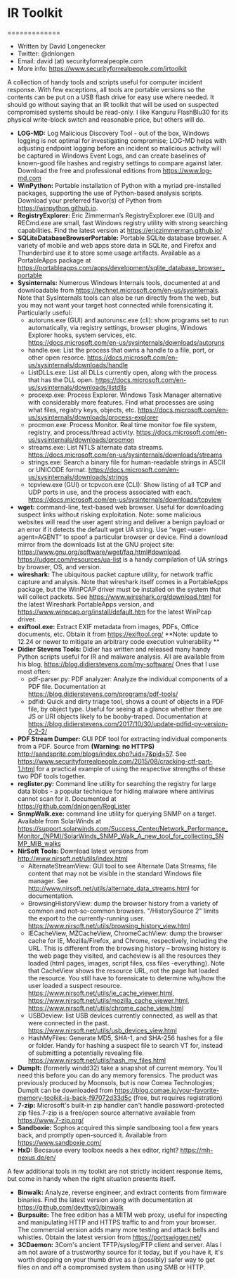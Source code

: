 # IR Toolkit
=============

* Written by David Longenecker
* Twitter: @dnlongen
* Email: david (at) securityforrealpeople.com
* More info: https://www.securityforrealpeople.com/irtoolkit

A collection of handy tools and scripts useful for computer incident response. With few exceptions, all tools are portable versions so the contents can be put on a USB flash drive for easy use where needed. It should go without saying that an IR toolkit that will be used on suspected compromised systems should be read-only. I like Kanguru FlashBlu30 for its physical write-block switch and reasonable price, but others will do.

* **LOG-MD:** Log Malicious Discovery Tool - out of the box, Windows logging is not optimal for investigating compromise; LOG-MD helps with adjusting endpoint logging before an incident so malicious activity will be captured in Windows Event Logs, and can create baselines of known-good file hashes and registry settings to compare against later. Download the free and professional editions from https://www.log-md.com
* **WinPython:** Portable installation of Python with a myriad pre-installed packages, supporting the use of Python-based analysis scripts. Download your preferred flavor(s) of Python from https://winpython.github.io.
* **RegistryExplorer:** Eric Zimmerman’s RegistryExplorer.exe (GUI) and RECmd.exe are small, fast Windows registry utility with strong searching capabilities. Find the latest version at https://ericzimmerman.github.io/
* **SQLiteDatabaseBrowserPortable:** Portable SQLite database browser. A variety of mobile and web apps store data in SQLite, and Firefox and Thunderbird use it to store some usage artifacts. Available as a PortableApps package at https://portableapps.com/apps/development/sqlite_database_browser_portable
* **Sysinternals:** Numerous Windows Internals tools, documented at and downloadable from https://technet.microsoft.com/en-us/sysinternals. Note that SysInternals tools can also be run directly from the web, but you may not want your target host connected while forensicating it. Particularly useful:
  * autoruns.exe (GUI) and autorunsc.exe (cli): show programs set to run automatically, via registry settings, browser plugins, Windows Explorer hooks, system services, etc. https://docs.microsoft.com/en-us/sysinternals/downloads/autoruns
  * handle.exe: List the process that owns a handle to a file, port, or other open resorce. https://docs.microsoft.com/en-us/sysinternals/downloads/handle
  * ListDLLs.exe: List all DLLs currently open, along with the process that has the DLL open. https://docs.microsoft.com/en-us/sysinternals/downloads/listdlls
  * procexp.exe: Process Explorer. Windows Task Manager alternative with considerably more features. Find what processes are using what files, registry keys, objects, etc. https://docs.microsoft.com/en-us/sysinternals/downloads/process-explorer
  * procmon.exe: Process Monitor. Real time monitor foe file system, registry, and process/thread activity. https://docs.microsoft.com/en-us/sysinternals/downloads/procmon
  * streams.exe: List NTLS alternate data streams. https://docs.microsoft.com/en-us/sysinternals/downloads/streams
  * strings.exe: Search a binary file for human-readable strings in ASCII or UNICODE format. https://docs.microsoft.com/en-us/sysinternals/downloads/strings
  * tcpview.exe (GUI) or tcpvcon.exe (CLI): Show listing of all TCP and UDP ports in use, and the process associated with each. https://docs.microsoft.com/en-us/sysinternals/downloads/tcpview
* **wget:** command-line, text-based web browser. Useful for downloading suspect links without risking exploitation. Note: some malicious websites will read the user agent string and deliver a benign payload or an error if it detects the default wget UA string. Use “wget –user-agent=AGENT” to spoof a particular browser or device.  Find a download mirror from the downloads list at the GNU project site: https://www.gnu.org/software/wget/faq.html#download. https://udger.com/resources/ua-list is a handy compilation of UA strings by browser, OS, and version.
* **wireshark:** The ubiquitous packet capture utility, for network traffic capture and analysis. Note that wireshark itself comes in a PortableApps package, but the WinPCAP driver must be installed on the system that will collect packets. See https://www.wireshark.org/download.html for the latest Wireshark PortableApps version, and https://www.winpcap.org/install/default.htm for the latest WinPcap driver.
* **exiftool.exe:** Extract EXIF metadata from images, PDFs, Office documents, etc. Obtain it from https://exiftool.org/ **Note: update to 12.24 or newer to mitigate an arbitrary code execution vulnerability ** 
* **Didier Stevens Tools:** Didier has written and released many handy Python scripts useful for IR and malware analysis. All are available from his blog, https://blog.didierstevens.com/my-software/ Ones that I use most often:
  * pdf-parser.py: PDF analyzer: Analyze the individual components of a PDF file. Documentation at https://blog.didierstevens.com/programs/pdf-tools/
  * pdfid: Quick and dirty triage tool, shows a count of objects in a PDF file, by object type. Useful for seeing at a glance whether there are JS or URI objects likely to be booby-traped. Documentation at https://blog.didierstevens.com/2017/10/30/update-pdfid-py-version-0-2-2/
* **PDF Stream Dumper:** GUI PDF tool for extracting individual components from a PDF. Source from **(Warning: no HTTPS)** http://sandsprite.com/blogs/index.php?uid=7&pid=57. See https://www.securityforrealpeople.com/2015/08/cracking-ctf-part-1.html for a practical example of using the respective strengths of these two PDF tools together.
* **reglister.py:** Command line utility for searching the registry for large data blobs - a popular technique for hiding malware where antivirus cannot scan for it. Documented at https://github.com/dnlongen/RegLister
* **SnmpWalk.exe:** command line utility for querying SNMP on a target. Available from SolarWinds at https://support.solarwinds.com/Success_Center/Network_Performance_Monitor_(NPM)/SolarWinds_SNMP_Walk_A_new_tool_for_collecting_SNMP_MIB_walks
* **NirSoft Tools:** Download latest versions from http://www.nirsoft.net/utils/index.html
  * AlternateStreamView: GUI tool to see Alternate Data Streams, file content that may not be visible in the standard Windows file manager. See http://www.nirsoft.net/utils/alternate_data_streams.html for documentation.
  * BrowsingHistoryView: dump the browser history from a variety of common and not-so-common browsers. "/HistorySource 2" limits the export to the currently-running user. https://www.nirsoft.net/utils/browsing_history_view.html
  * IECacheView, MZCacheView, ChromeCachView: dump the browser cache for IE, Mozilla/Firefox, and Chrome, respectively, including the URL. This is different from the browsing history – browsing history is the web page they visited, and cacheview is all the resources they loaded (html pages, images, script files, css files -everything). Note that CacheView shows the resource URL, not the page hat loaded the resource. You still have to forensicate to determine why/how the user loaded a suspect resource. https://www.nirsoft.net/utils/ie_cache_viewer.html, https://www.nirsoft.net/utils/mozilla_cache_viewer.html, https://www.nirsoft.net/utils/chrome_cache_view.html
  * USBDeview: list USB devices currently connected, as well as that were connected in the past. https://www.nirsoft.net/utils/usb_devices_view.html
  * HashMyFiles: Generate MD5, SHA-1, and SHA-256 hashes for a file or folder. Handy for hashing a suspect file to search VT for, instead of submitting a potentially revealing file. https://www.nirsoft.net/utils/hash_my_files.html
* **DumpIt:** (formerly windd32) take a snapshot of current memory. You'll need this before you can do any memory forensics. The product was previously produced by Moonsols, but is now Comea Technologies; DumpIt can be downloaded from https://blog.comae.io/your-favorite-memory-toolkit-is-back-f97072d33d5c (free, but requires registration)
* **7-zip:** Microsoft's built-in zip handler can't handle password-protected zip files.7-zip is a free/open source alternative available from https://www.7-zip.org/
* **Sandboxie:** Sophos acquired this simple sandboxing tool a few years back, and promptly open-sourced it. Available from https://www.sandboxie.com/
* **HxD:** Becsause every toolbox needs a hex editor, right? https://mh-nexus.de/en/

A few additional tools in my toolkit are not strictly incident response items, but come in handy when the right situation presents itself.

* **Binwalk:** Analyze, reverse engineer, and extract contents from firmware binaries. Find the latest version along with documentation at https://github.com/devttys0/binwalk
* **Burpsuite:** The free edition has a MITM web proxy, useful for inspecting and manipulating HTTP and HTTPS traffic to and from your browser. The commercial version adds many more testing and attack bells and whistles. Obtain the latest version from https://portswigger.net/
* **3CDaemon:** 3Com's ancient TFTP/syslog/FTP client and server. Alas I am not aware of a trustworthy source for it today, but if you have it, it's worth dropping on your thumb drive as a (possibly) safer way to get files on and off a compromised system than using SMB or HTTP.
